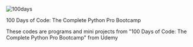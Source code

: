 ![100days](https://github.com/user-attachments/assets/8814ddcf-db95-4d49-9b35-6dcaaa90ffc1)


100 Days of Code: The Complete Python Pro Bootcamp

These codes are programs and mini projects from "100 Days of Code: The Complete Python Pro Bootcamp" from Udemy
